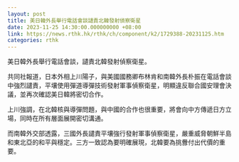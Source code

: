 ```yaml
---
layout: post
title: 美日韓外長舉行電話會談讉責北韓發射偵察衛星
date: 2023-11-25 14:30:00.000000000 +08:00
link: https://news.rthk.hk/rthk/ch/component/k2/1729388-20231125.htm
categories: rthk
---
```


美日韓外長舉行電話會談，讉責北韓發射偵察衛星。

共同社報道，日本外相上川陽子，與美國國務卿布林肯和南韓外長朴振在電話會談中強烈譴責，平壤使用彈道導彈技術發射軍事偵察衛星，明顯違反聯合國安理會決議，並再次確認美日韓將密切合作。

上川強調，在北韓核與導彈問題，與中國的合作也很重要，將會向中方傳遞日方立場，同時在所有層面展開密切溝通。

而南韓外交部透露，三國外長譴責平壤強行發射軍事偵察衛星，嚴重威脅朝鮮半島和東北亞的和平與穩定。三方一致認為要明確展現，北韓要為挑釁付出代價的重要。
